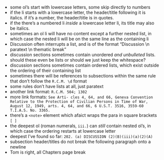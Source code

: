 - some ol’s start with lowercase letters, some skip directly to numbers
- if the li starts with a lowercase letter, the header/title following it is italics. if it’s a number, the header/title is in quotes.
- if the there’s a numbered li _inside_ a lowercase letter li, its title may also be italics.
- sometimes an ol li will have no content except a further nested list, in which case the nested li will be on the same line as the containing li
- Discussion often interrupts a list, and is of the format “Discussion \n paratext \n thematic break”
- discussion sections sometimes contain unordered _and unbulleted_ lists. should these even be lists or should we just keep the whitespace?
- discussion sections sometimes contain ordered lists, which exist outside the ordering of their containing list
- sometimes there will be references to subsections within the same rule that don’t follow the `R.C.M. \d` format
- some rules don’t have lists at all, just paratext
- another link format: `R.C.M. 504; 1302`
- more link formats: `See Arti- cles 4, 64, and 66, Geneva Convention Relative to the Protection of Civilian Persons in Time of War, August 12, 1949, arts. 4, 64, and 66, 6 U.S.T. 3516, 3559-60 T.I.A.S. No. 3365.`
- there’s a `<note>` element which afaict wraps the para in square brackets `[ ]`
- the deepest ol (roman numerals, `iii.`) can _still_ contain nested ol’s, in which case the ordering restarts at lowercase letter
- deepest I’ve found so far: `202. (a) DISCUSSION (2)(B)(iii)(a)(2)(A)`
- subsection header/titles do not break the following paragraph onto a newline
- Tom is right, all Chapters page break
